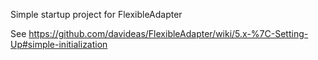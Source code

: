 Simple startup project for FlexibleAdapter

See https://github.com/davideas/FlexibleAdapter/wiki/5.x-%7C-Setting-Up#simple-initialization
